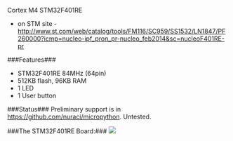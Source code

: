 Cortex M4 STM32F401RE
* on STM site - http://www.st.com/web/catalog/tools/FM116/SC959/SS1532/LN1847/PF260000?icmp=nucleo-ipf_pron_pr-nucleo_feb2014&sc=nucleoF401RE-pr

###Features###
* STM32F401RE 84MHz (64pin)
* 512KB flash, 96KB RAM
* 1 LED
* 1 User button

###Status###
Preliminary support is in https://github.com/nuraci/micropython. Untested.

###The STM32F401RE Board:###
![](http://www.st.com/st-web-ui/static/active/en/fragment/product_related/rpn_information/board_photo/nucleo-F4.jpg)